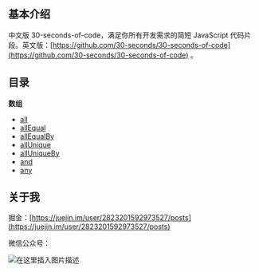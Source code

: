 ## 基本介绍

中文版 30-seconds-of-code，满足你所有开发需求的简短 JavaScript 代码片段。英文版：[https://github.com/30-seconds/30-seconds-of-code](https://github.com/30-seconds/30-seconds-of-code)
。

## 目录

**数组**

- [all](https://github.com/WJCHumble/30-seconds-of-code/tree/main/snippets/all.md)
- [allEqual](https://github.com/WJCHumble/30-seconds-of-code/tree/main/snippets/allEqual.md)
- [allEqualBy](https://github.com/WJCHumble/30-seconds-of-code/tree/main/snippets/allEqualBy.md)
- [allUnique](https://github.com/WJCHumble/30-seconds-of-code/tree/main/snippets/allUnique.md)
- [allUniqueBy](https://github.com/WJCHumble/30-seconds-of-code/tree/main/snippets/allUniqueBy.md)
- [and](https://github.com/WJCHumble/30-seconds-of-code/blob/main/snippets/and.md)
- [any](https://github.com/WJCHumble/30-seconds-of-code/blob/main/snippets/any.md)

## 关于我

掘金：[https://juejin.im/user/2823201592973527/posts](https://juejin.im/user/2823201592973527/posts)

微信公众号：

![在这里插入图片描述](https://img-blog.csdnimg.cn/20201018213439800.jpg#pic_center)
